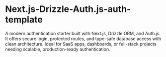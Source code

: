 # Next.js-Drizzle-Auth.js-auth-template
A modern authentication starter built with Next.js, Drizzle ORM, and Auth.js. It offers secure login, protected routes, and type-safe database access with clean architecture. Ideal for SaaS apps, dashboards, or full-stack projects needing scalable, production-ready authentication.

